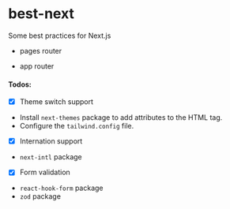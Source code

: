 # best-next

Some best practices for Next.js


- pages router

- app router


#### Todos:

-[x] Theme switch support

- Install `next-themes` package to add attributes to the HTML tag.
- Configure the `tailwind.config` file.

-[x] Internation support
- `next-intl` package

-[x] Form validation
- `react-hook-form` package
- `zod` package
